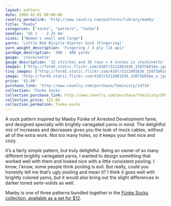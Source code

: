 ```yaml
---
layout: pattern
date: 2009-02-01 00:00:00
ravelry_permalink: 'http://www.ravelry.com/patterns/library/maeby'
title: "Maeby"
categories: ["socks", "pattern", "funke"]
needles: 'US 1  - 2.25 mm'
sizes: ["Women's small and large"]
yarns: 'Little Red Bicycle Hipster Sock (Fingering)'
yarn_weight_description: 'Fingering / 4 ply (14 wpi)'
yardage_description: '300 - 400 yards'
gauge: 'stockinette'
gauge_description: '32 stitches and 36 rows = 4 inches in stockinette'
images: ["http://farm5.static.flickr.com/4107/5212881636_15875b016e.jpg", "http://farm6.static.flickr.com/5206/5212282977_e65328d30d.jpg", "http://farm5.static.flickr.com/4103/5212283103_b12795cdcd.jpg"]
tiny_images: ["http://farm5.static.flickr.com/4107/5212881636_15875b016e_s.jpg", "http://farm6.static.flickr.com/5206/5212282977_e65328d30d_s.jpg", "http://farm5.static.flickr.com/4103/5212283103_b12795cdcd_s.jpg"]
image: 'http://farm5.static.flickr.com/4107/5212881636_15875b016e_s.jpg'
price: '$5.00'
purchase_link: 'http://www.ravelry.com/purchase/feministy/14716'
collection: 'Fünke Socks'
collection_purchase_link: http://www.ravelry.com/purchase/feministy/50578 
collection_price: $12.00 
collection_permalink: funke-socks 
---
```

<p>A sock pattern inspired by Maeby Fünke of Arrested Development fame, and designed specially with brightly variegated yarns in mind. The delightful mix of increases and decreases gives you the look of mock cables, without all of the extra work. Not too many holes, so it keeps your feet nice and cozy.</p>

<p>It’s a fairly simple pattern, but truly delightful. Being an owner of so many different brightly variegated yarns, I wanted to design something that worked well with them and looked nice with a little consistent pooling. I know, I know, some people think pooling is evil. But really, could you honestly tell me that’s ugly pooling and mean it? I think it goes well with brightly colored yarns, but it would also bring out the slight differences in darker toned semi-solids as well.</p>

<p>Maeby is one of three patterns bundled together in the <a href='http://www.ravelry.com/patterns/sources/funke-socks'>Fünke Socks collection, available as a set for $12</a>.</p>